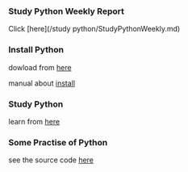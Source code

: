 ### Study Python Weekly Report
Click [here](/study python/StudyPythonWeekly.md)

### Install Python
dowload from [here](https://www.python.org/downloads/)

manual about [install](https://blog.csdn.net/qq_25814003/article/details/80609729) 

### Study Python
learn from [here](http://www.runoob.com/python3/python3-tutorial.html)

### Some Practise of Python 
see the source code [here](https://github.com/liuyangvic/liuyangvic.github.io/tree/master/study%20python/practise)

